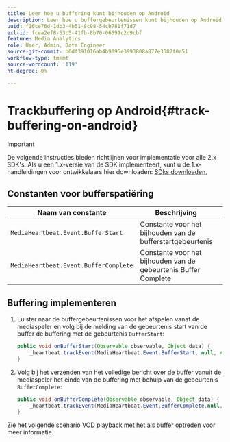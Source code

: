 ```yaml
---
title: Leer hoe u buffering kunt bijhouden op Android
description: Leer hoe u buffergebeurtenissen kunt bijhouden op Android.
uuid: f16ce76d-1db3-4b51-8c98-54cb781f71d7
exl-id: fcea2ef8-53c5-41fb-8b70-06599c2d9cbf
feature: Media Analytics
role: User, Admin, Data Engineer
source-git-commit: b6df391016ab4b9095e3993808a877e3587f0a51
workflow-type: tm+mt
source-wordcount: '119'
ht-degree: 0%

---
```


# Trackbuffering op Android{#track-buffering-on-android}

>[!IMPORTANT]
>De volgende instructies bieden richtlijnen voor implementatie voor alle 2.x SDK&#39;s. Als u een 1.x-versie van de SDK implementeert, kunt u de 1.x-handleidingen voor ontwikkelaars hier downloaden: [SDks downloaden.](/help/sdk-implement/download-sdks.md)

## Constanten voor bufferspatiëring

| Naam van constante | Beschrijving     |
|---|---|
| `MediaHeartbeat.Event.BufferStart` | Constante voor het bijhouden van de bufferstartgebeurtenis |
| `MediaHeartbeat.Event.BufferComplete` | Constante voor het bijhouden van de gebeurtenis Buffer Complete |

## Buffering implementeren

1. Luister naar de buffergebeurtenissen voor het afspelen vanaf de mediaspeler en volg bij de melding van de gebeurtenis start van de buffer de buffering met de gebeurtenis `BufferStart`:

   ```java
   public void onBufferStart(Observable observable, Object data) {  
       _heartbeat.trackEvent(MediaHeartbeat.Event.BufferStart, null, null); 
   }
   ```

1. Volg bij het verzenden van het volledige bericht over de buffer vanuit de mediaspeler het einde van de buffering met behulp van de gebeurtenis `BufferComplete`:

   ```java
   public void onBufferComplete(Observable observable, Object data) {  
       _heartbeat.trackEvent(MediaHeartbeat.Event.BufferComplete,null, null); 
   }
   ```

Zie het volgende scenario [VOD playback met het als buffer optreden](/help/sdk-implement/tracking-scenarios/vod-buffering.md) voor meer informatie.
